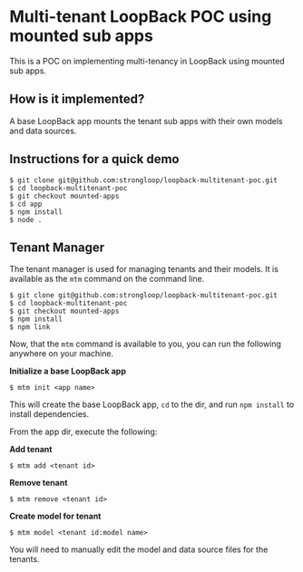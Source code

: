 # Multi-tenant LoopBack POC using mounted sub apps

This is a POC on implementing multi-tenancy in LoopBack using mounted sub apps.

## How is it implemented?

A base LoopBack app mounts the tenant sub apps with their own models and data sources.

## Instructions for a quick demo

```
$ git clone git@github.com:strongloop/loopback-multitenant-poc.git
$ cd loopback-multitenant-poc
$ git checkout mounted-apps
$ cd app
$ npm install
$ node .
```

## Tenant Manager

The tenant manager is used for managing tenants and their models. It is available as the `mtm` command on the command line.

```
$ git clone git@github.com:strongloop/loopback-multitenant-poc.git
$ cd loopback-multitenant-poc
$ git checkout mounted-apps
$ npm install
$ npm link
```

Now, that the `mtm` command is available to you, you can run the following anywhere on your machine.

**Initialize a base LoopBack app**

```
$ mtm init <app name>
```
This will create the base LoopBack app, `cd` to the dir, and run `npm install` to install dependencies.

From the app dir, execute the following:

**Add tenant**

```
$ mtm add <tenant id>
```

**Remove tenant**

```
$ mtm remove <tenant id>
```

**Create model for tenant**

```
$ mtm model <tenant id:model name>
```

You will need to manually edit the model and data source files for the tenants.
